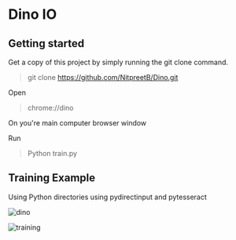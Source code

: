 # Dino IO

## Getting started

Get a copy of this project by simply running the git clone command.
> git clone https://github.com/NitpreetB/Dino.git

Open 
> chrome://dino

On you're main computer browser window 

Run 
> Python train.py

## Training Example

Using Python directories using pydirectinput and pytesseract 

![dino](https://user-images.githubusercontent.com/65519637/230751693-a0d55ffc-71e1-48c3-b1d1-aebb0a749929.gif)

![training](https://user-images.githubusercontent.com/65519637/230751695-a3724c14-60e2-4d40-bee7-dfb5aa3cefd6.gif)



